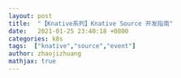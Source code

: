 ```yaml
---
layout: post
title:  "【Knative系列】Knative Source 开发指南"
date:   2021-01-25 23:40:18 +0800
categories: k8s
tags:  ["knative","source","event"]
author: zhaojizhuang
mathjax: true
---
```



